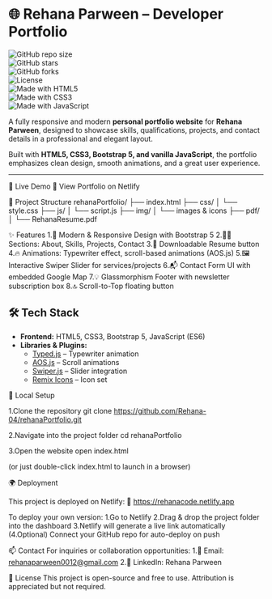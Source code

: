 # 🌐 Rehana Parween – Developer Portfolio  

![GitHub repo size](https://img.shields.io/github/repo-size/Rehana-04/rehanaPortfolio?color=blue)  
![GitHub stars](https://img.shields.io/github/stars/Rehana-04/rehanaPortfolio?style=social)  
![GitHub forks](https://img.shields.io/github/forks/Rehana-04/rehanaPortfolio?style=social)  
![License](https://img.shields.io/badge/license-MIT-green)  
![Made with HTML5](https://img.shields.io/badge/HTML5-orange)  
![Made with CSS3](https://img.shields.io/badge/CSS3-blue)  
![Made with JavaScript](https://img.shields.io/badge/JavaScript-yellow)  

A fully responsive and modern **personal portfolio website** for **Rehana Parween**, designed to showcase skills, qualifications, projects, and contact details in a professional and elegant layout.  

Built with **HTML5, CSS3, Bootstrap 5, and vanilla JavaScript**, the portfolio emphasizes clean design, smooth animations, and a great user experience.  

---

🚀 Live Demo
🔗 View Portfolio on Netlify

📂 Project Structure
rehanaPortfolio/
├── index.html
├── css/
│   └── style.css
├── js/
│   └── script.js
├── img/
│   └── images & icons
├── pdf/
│   └── RehanaResume.pdf


✨ Features
1.💼 Modern & Responsive Design with Bootstrap 5
2.🧑‍💻 Sections: About, Skills, Projects, Contact
3.📄 Downloadable Resume button
4.🔥 Animations: Typewriter effect, scroll-based animations (AOS.js)
5.🖼️ Interactive Swiper Slider for services/projects
6.📬 Contact Form UI with embedded Google Map
7.💡 Glassmorphism Footer with newsletter subscription box
8.🔝 Scroll-to-Top floating button


## 🛠️ Tech Stack  
- **Frontend:** HTML5, CSS3, Bootstrap 5, JavaScript (ES6)  
- **Libraries & Plugins:**  
  - [Typed.js](https://github.com/mattboldt/typed.js) – Typewriter animation  
  - [AOS.js](https://michalsnik.github.io/aos/) – Scroll animations  
  - [Swiper.js](https://swiperjs.com/) – Slider integration  
  - [Remix Icons](https://remixicon.com/) – Icon set

🔧 Local Setup

1.Clone the repository
 git clone https://github.com/Rehana-04/rehanaPortfolio.git

2.Navigate into the project folder
  cd rehanaPortfolio

3.Open the website
  open index.html

(or just double-click index.html to launch in a browser)

🌍 Deployment

This project is deployed on Netlify:
🔗 https://rehanacode.netlify.app

To deploy your own version:
  1.Go to Netlify
  2.Drag & drop the project folder into the dashboard
  3.Netlify will generate a live link automatically
  (4.Optional) Connect your GitHub repo for auto-deploy on push


📫 Contact
For inquiries or collaboration opportunities:
  1.📧 Email: rehanaparween0012@gmail.com
  2.🔗 LinkedIn: Rehana Parween

📄 License
This project is open-source and free to use. Attribution is appreciated but not required.

